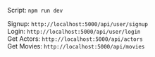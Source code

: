 Script: `npm run dev`  
  
Signup: `http://localhost:5000/api/user/signup`  
Login: `http://localhost:5000/api/user/login`  
Get Actors: `http://localhost:5000/api/actors`  
Get Movies: `http://localhost:5000/api/movies`  
